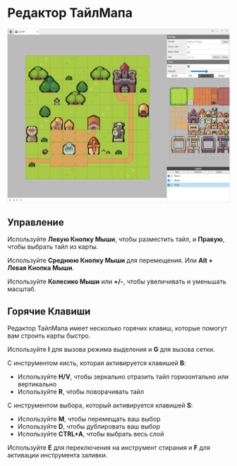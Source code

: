 # Редактор ТайлМапа

![](editor.png)

## Управление

Используйте **Левую Кнопку Мыши**, чтобы разместить тайл, и **Правую**, чтобы выбрать тайл из карты.

Используйте **Среднюю Кнопку Мыши** для перемещения. Или **Alt + Левая Кнопка Мыши**.

Используйте **Колесико Мыши** или **+/-**, чтобы увеличивать и уменьшать масштаб.

## Горячие Клавиши

Редактор ТайлМапа имеет несколько горячих клавиш, которые помогут вам строить карты быстро.

Используйте **I** для вызова режима выделения и **G** для вызова сетки.

С инструментом кисть, которая активируется клавишей **B**:
 * Используйте **H/V**, чтобы зеркально отразить тайл горизонтально или вертикально
 * Используйте **R**, чтобы поворачивать тайл

С инструментом выбора, который активируется клавишей **S**:
 * Используйте **M**, чтобы перемещать ваш выбор
 * Используйте **D**, чтобы дублировать ваш выбор
 * Используйте **CTRL+A**, чтобы выбрать весь слой

Используйте **E** для переключения на инструмент стирания и **F** для активации инструмента заливки.
